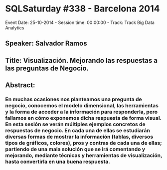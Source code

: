 # SQLSaturday #338 - Barcelona 2014
Event Date: 25-10-2014 - Session time: 00:00:00 - Track: Track Big Data Analytics
## Speaker: Salvador Ramos
## Title: Visualización. Mejorando las respuestas a las preguntas de Negocio.
## Abstract:
### En muchas ocasiones nos planteamos una pregunta de negocio, conocemos el modelo dimensional, las herramientas y la forma de acceder a la información para responderla, pero fallamos en cómo exponemos dicha respuesta de forma visual. En esta sesión se verán múltiples ejemplos concretos de respuestas de negocio. En cada una de ellas se estudiarán diversas formas de mostrar la información (tablas, diversos tipos de gráficos, colores), pros y contras de cada una de ellas; partiendo de una mala solución que se irá comentando y mejorando, mediante técnicas y herramientas de visualización, hasta convertirla en una buena respuesta.
